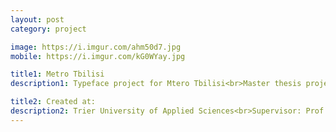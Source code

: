 ```yaml
---
layout: post
category: project

image: https://i.imgur.com/ahm50d7.jpg
mobile: https://i.imgur.com/kG0WYay.jpg

title1: Metro Tbilisi
description1: Typeface project for Mtero Tbilisi<br>Master thesis project

title2: Created at:
description2: Trier University of Applied Sciences<br>Supervisor: Prof. Andreas Hogan
---
```

